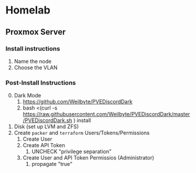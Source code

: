 # Homelab

## Proxmox Server

### Install instructions

1.  Name the node
2.  Choose the VLAN

### Post-Install Instructions

0.  Dark Mode
    1.  https://github.com/Weilbyte/PVEDiscordDark
    2.  bash <(curl -s https://raw.githubusercontent.com/Weilbyte/PVEDiscordDark/master/PVEDiscordDark.sh ) install
1.  Disk (set up LVM and ZFS)
2.  Create `packer` and `terraform` Users/Tokens/Permissions
    1.  Create User
    2.  Create API Token
        1.  UNCHECK "privilege separation"
    3.  Create User and API Token Permissios (Administrator)
        1.  propagate "true"
